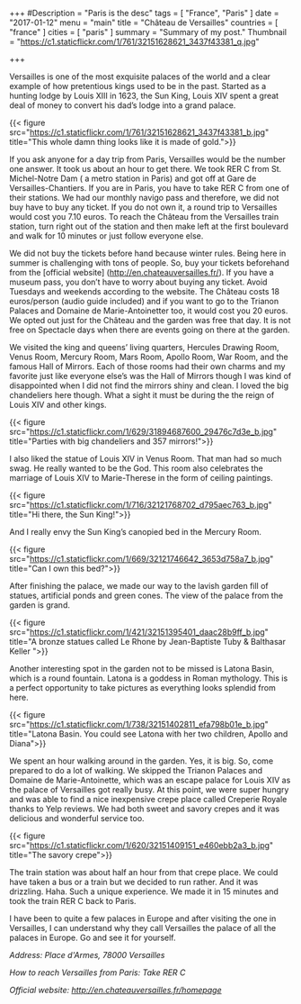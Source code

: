 +++
#Description = "Paris is the desc"
tags = [ "France", "Paris" ]
date = "2017-01-12"
menu = "main"
title = "Château de Versailles"
countries = [ "france" ]
cities = [ "paris" ]
summary = "Summary of my post."
Thumbnail = "https://c1.staticflickr.com/1/761/32151628621_3437f43381_q.jpg"

+++

Versailles is one of the most exquisite palaces of the world and a clear example of how pretentious kings used to be in the past. Started as a hunting lodge by Louis XIII in 1623, the Sun King, Louis XIV spent a great deal of money to convert his dad’s lodge into a grand palace.

{{< figure src="https://c1.staticflickr.com/1/761/32151628621_3437f43381_b.jpg" title="This whole damn thing looks like it is made of gold.">}}


If you ask anyone for a day trip from Paris, Versailles would be the number one answer. It took us about an hour to get there. We took RER C from St. Michel-Notre Dam ( a metro station in Paris) and got off at Gare de Versailles-Chantiers. If you are in Paris, you have to take RER C from one of their stations. We had our monthly navigo pass and therefore, we did not buy have to buy any ticket. If you do not own it, a round trip to Versailles would cost you 7.10 euros. To reach the Château from the Versailles train station, turn right out of the station and then make left at the first boulevard and walk for 10 minutes or just follow everyone else.

We did not buy the tickets before hand because winter rules. Being here in summer is challenging with tons of people. So, buy your tickets beforehand from the [official website] (http://en.chateauversailles.fr/). If you have a museum pass, you don’t have to worry about buying any ticket. Avoid Tuesdays and weekends according to the website. The Château costs 18 euros/person (audio guide included) and if you want to go to the Trianon Palaces and Domaine de Marie-Antoinetter too, it would cost you 20 euros. We opted out just for the Château and the garden was free that day. It is not free on Spectacle days when there are events going on there at the garden.

We visited the king and queens’ living quarters, Hercules Drawing Room, Venus Room, Mercury Room, Mars Room, Apollo Room, War Room, and the famous Hall of Mirrors. Each of those rooms had their own charms and my favorite just like everyone else’s was the Hall of Mirrors though I was kind of disappointed when I did not find the mirrors shiny and clean. I loved the big chandeliers here though. What a sight it must be during the the reign of Louis XIV and other kings.

{{< figure src="https://c1.staticflickr.com/1/629/31894687600_29476c7d3e_b.jpg" title="Parties with big chandeliers and 357 mirrors!">}}

I also liked the statue of Louis XIV in Venus Room. That man had so much swag. He really wanted to be the God. This room also celebrates the marriage of Louis XIV to Marie-Therese in the form of ceiling paintings.

{{< figure src="https://c1.staticflickr.com/1/716/32121768702_d795aec763_b.jpg" title="Hi there, the Sun King!">}}

And I really envy the Sun King’s canopied bed in the Mercury Room.

{{< figure src="https://c1.staticflickr.com/1/669/32121746642_3653d758a7_b.jpg" title="Can I own this bed?">}}

After finishing the palace, we made our way to the lavish garden fill of statues, artificial ponds and green cones. The view of the palace from the garden is grand.

{{< figure src="https://c1.staticflickr.com/1/421/32151395401_daac28b9ff_b.jpg" title="A bronze statues called Le Rhone by Jean-Baptiste Tuby & Balthasar Keller ">}}

Another interesting spot in the garden not to be missed is Latona Basin, which is a round fountain. Latona is a goddess in Roman mythology. This is a perfect opportunity to take pictures as everything looks splendid from here.

{{< figure src="https://c1.staticflickr.com/1/738/32151402811_efa798b01e_b.jpg" title="Latona Basin. You could see Latona with her two children, Apollo and Diana">}}

We spent an hour walking around in the garden. Yes, it is big. So, come prepared to do a lot of walking. We skipped the Trianon Palaces and Domaine de Marie-Antoinette, which was an escape palace for Louis XIV as the palace of Versailles got really busy. At this point, we were super hungry and was able to find a nice inexpensive crepe place called Creperie Royale thanks to Yelp reviews. We had both sweet and savory crepes and it was delicious and wonderful service too.

{{< figure src="https://c1.staticflickr.com/1/620/32151409151_e460ebb2a3_b.jpg" title="The savory crepe">}}

The train station was about half an hour from that crepe place. We could have taken a bus or a train but we decided to run rather. And it was drizzling. Haha. Such a unique experience. We made it in 15 minutes and took the train RER C back to Paris.

I have been to quite a few palaces in Europe and after visiting the one in Versailles, I can understand why they call Versailles the palace of all the palaces in Europe. Go and see it for yourself.

*Address: Place d'Armes, 78000 Versailles*

*How to reach Versailles from Paris: Take RER C*

*Official website: http://en.chateauversailles.fr/homepage*

